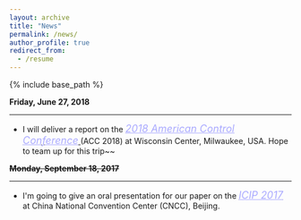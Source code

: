 ```yaml
---
layout: archive
title: "News"
permalink: /news/
author_profile: true
redirect_from:
  - /resume
---
```


{% include base_path %}


**Friday, June 27, 2018**  

---
* I will deliver a report on the [ <font color="#AAAAFF" size="4.5" style="font-style:italic"><u>2018 American Control Conference</u></font> ](http://acc2018.a2c2.org/) (ACC 2018) at Wisconsin Center, Milwaukee, USA. Hope to team up for this trip~~

~~**Monday, September 18, 2017**~~

---
* I'm going to give an oral presentation for our paper on the  [ <font color="#AAAAFF" size="4.5" style="font-style:italic"><u>ICIP 2017</u></font> ](http://2017.ieeeicip.org/index.asp) at China National Convention Center (CNCC), Beijing.
